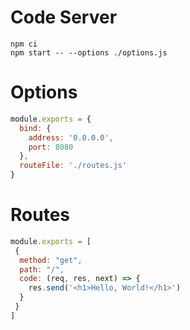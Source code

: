 # Code Server

    npm ci
    npm start -- --options ./options.js

# Options

```javascript
module.exports = {
  bind: {
    address: '0.0.0.0',
    port: 8080
  },
  routeFile: './routes.js'
}
```

# Routes

```javascript
module.exports = [
 {
  method: "get",
  path: "/",
  code: (req, res, next) => {
    res.send('<h1>Hello, World!</h1>')
  }
 }
]
```
